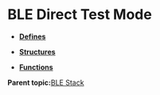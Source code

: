 # BLE Direct Test Mode

-   **[Defines](GUID-8465CB71-86EC-4F11-B6C6-FFA7F3CB3078.md)**  

-   **[Structures](GUID-5A735015-F630-4BB9-97C7-CCB8E4867F7B.md)**  

-   **[Functions](GUID-347B9612-7A12-4EBB-AAAC-57FB3DD4960D.md)**  


**Parent topic:**[BLE Stack](GUID-BCDDE166-F3AD-498B-9900-257827609467.md)

